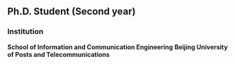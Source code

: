 ## Ph.D. Student (Second year)

### Institution
 **School of Information and Communication Engineering**
 **Beijing University of Posts and Telecommunications**
